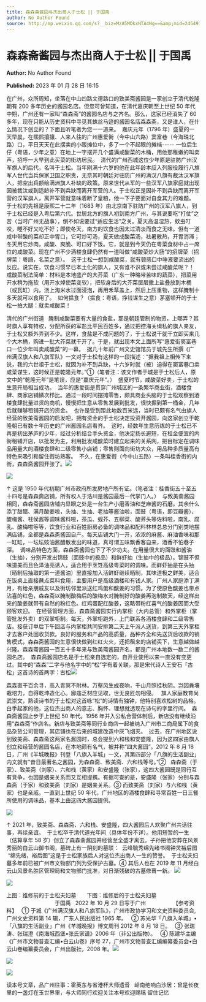 ```yaml
---
title: 森森斋酱园与杰出商人于士松 || 于国禹
author: No Author Found
source: http://mp.weixin.qq.com/s?__biz=MzA5MDkxNTA4Ng==&amp;mid=2454913070&amp;idx=1&amp;sn=485aeed80c7473970f8e2272d593c406&amp;chksm=87a3c84fb0d44159662795e54510627a5543cd2b6ac09ed97553a16284ad7b2516a0ab2c7103&poc_token=HJ_Do2ejHyO-wNZGG8Q1S8FdPgy1YBBEob-nUEme
---
```


# 森森斋酱园与杰出商人于士松 || 于国禹

**Author:** No Author Found

**Published:** 2023 年 01 月 28 日 16:15

在广州，众所周知，坐落在中山四路文德路口的致美斋酱园是一家创立于清代乾隆朝有 200 多年历史的酱园名店。但您可曾知道，在清代嘉庆朝至上世纪 50 年代中期，广州还有一家叫“森森斋”的酱园名店与之齐名。那么，这家已经消失了 60 多年，现在只能从历史资料中寻觅其蛛丝马迹的酱园名店森森斋，又是谁人，在什么情况下创立的？下面且听笔者为您一一道来。  嘉庆元年（1796 年）盛夏的一天早晨，在熙熙攘攘、人来人往的广州惠爱街（今中山六路）窦富巷（今海珠北路）口，平日天天在此摆卖的小贩摊位中，多了一个不起眼的摊档----- 一位后生仔（粤语，少年之意）在地上一字摆开几个盛满咸酸菜的木桶，用他那稚嫩的叫卖声，招呼一大早到此买菜的街坊居民。  清代的广州西城这位少年原是驻防广州汉军旗人的后代，名叫于士松。当年刚满十六岁的他在此年龄本应入列服役履行八旗军人世代当兵保家卫国之职责，无奈其时朝廷对驻防广州的满汉八旗有裁汰汉军旗人，把空出兵额给满洲旗人补缺的政策。原来世代从军的一些汉军八旗家庭就出现因被裁汰或到适龄补不到兵缺而离开军营的人。于士松正是因补不到兵缺而离开军营的汉军旗人，离开军营就意味着断了皇粮，他一下子要面对自食其力的难题。  于士松的先祖是康熙二十二年（1683 年）由北京南下驻防广州的汉军八旗人，到于士松已经是入粤后第六代。世居北方的旗人初到南方广州，与其说要吃“打仗”之苦（当时广州无战事），倒不如说要过“适应生活”之关。夏天高温湿热，蚊虫叮咬，睡不好又吃不好；即使冬天，南方的饮食也因太过清淡而食之无味。但有一道咸中带酸的菜却正中胃口，它可炒可汤，夏天做成酸菜汤，袪暑散热，开胃消滞；冬天用它炒肉，咸酸、爽脆、可口好下饭。它，就是到今天仍在粤菜食材中占一席位的咸酸菜。现在广州不少酒楼食肆仍然有一道叫做“咸酸菜炒大肠”的招牌菜（招牌菜：粵語，名菜之意）。  这于士松一想到咸酸菜，就有顿感口中唾液要流出的反应。说实在，饮食习惯早已本土化的旗人，又有谁不识或未尝过咸酸菜呢？！  咸酸菜制法简单：材料是本地盛产的大芥菜（广东一种略带苦味的蔬菜），把菜用开水稍为拖软（用开水焯使菜变软），把软身后的大芥菜层层撒上盐叠放到木桶（或瓦缸）内，浇上淘米水过面浸泡，再用禾草盖上，然后上压重物，这样腌制十多天就可以食用了。  如何揾食？（揾食：粤语，挣钱谋生之意）茅塞顿开的于士松一拍大腿：就卖咸酸菜！

清代的广州街道   腌制咸酸菜要有大量的食盐，那是朝廷管制的物资，上哪弄？其时旗人享有特权，分配所获的军盐比平民百姓多，通过把控海关缉私的旗人亲友，于士松又额外弄到不少。这样，食盐是不成问题的了，于士松说干就干立即买来几个大木桶，购进一批大芥菜就干开了。于是，就出现本文上面所写“惠爱街窦富巷口一位少年叫卖咸酸菜”的一幕。  据几十年前广州文史馆馆员于城先生所撰《广州满汉旗人和八旗军队》一文对于士松有这样的一段描述：“据我祖上相传下来说，我的六世祖于士松，就因为补不到兵缺，十六岁时就（被）迫得在窦富巷口卖咸菜谋生，这时候正是乾隆元年。”①（笔者注：该文作者于城是于士松后人，原文中的“乾隆元年”是笔误，应是“嘉庆元年”。）  盛夏时节，咸酸菜好卖，于士松的生意开局相当成功。  当年的惠爱街是贯穿广州城区的一条繁华商业街，酒楼食肆、商家店铺鳞次栉比。通过一段时间摆摊零售，颇具商业头脑的于士松观察到酒楼食肆批量进货的商机，慢慢把生意从零售发展到批发，很快掘到第一桶金，几年后就赚够租铺开店的资金。  也许是受到距此地数百米远，当时已颇有名气由旗人经营的致美斋酱园的启发吧，拥有资金的于士松决定投资开酱园，向这家创立于乾隆朝已有数十年历史的广州酱园名店看齐。  这时，经数年生意历练的于士松已不再是初出茅庐的少年，经过分析结合手头资金，他决定扬长避短，在租金便宜的内街租铺开店，以批发为主，利用批发咸酸菜时建立起来的关系网，把目标定在调味品用量大的酒楼食肆和二级零售小店铺；零售则面向街坊大众，用品种多质量高有特色来吸引和留住街坊熟客。  不久，在惠爱街（今中山五路）一条叫桂香街的内街，森森斋酱园开张了。![](https://mmbiz.qpic.cn/mmbiz_jpg/PJWG74pLsMa5S35arIjG9QkFe1wNicRibz5sxrF78PNvDKUGURvzAfasId5P3x7bzcib0nKKW6Bwe6JKH5I1pPapw/640)

![](https://mmbiz.qpic.cn/mmbiz_jpg/PJWG74pLsMa5S35arIjG9QkFe1wNicRibzJVamS5icciatw77h6WHyVIWjlibRU9nkVNgLzHqoiaMjxx5GyjFzbJrBwQ/640)

↑ 这是 1950 年代初期广州市政府所发房地产所有证。（笔者注：桂香街五十至五十四号是森森斋店铺，所有权人于浩川是酱园最后一代掌门人。）  与致美斋酱园相同，森森斋酱园店铺内显眼之处是一台生产小磨香油和芝麻酱的石磨。其余什么添丁甜醋、满月酸姜啦，头抽、生抽、老抽等酱油啦，面豉（粤语，即豆瓣酱）、酸梅酱、柱侯酱等调味酱料啦，茶瓜、蚬芥、五柳菜、酸荞头等佐料啦，南乳、腐乳、酸梅啦等等，饮食行业和百姓厨房必备的调味品和配料林林总总分门别类地摆满店铺，全都是森森斋酱园自产。每天店铺大门一开，浓浓的麻酱、麻油香味和那一缸缸，一坛坛豉油酱醋散发出的味道，真可谓五味飘香客自来，酒香不怕巷子深。  调味品特色方面，森森斋酱园也下了不少功夫。在用量很大的面豉和酱油（生抽），分别开发出锦豉（面豉中的极品）和鲜虾抽（生抽中的极品）。锦豉不但味道美而且色泽油亮诱人，适合用于烹饪高级粤菜时的调味。而鲜虾抽是在头抽（晒制后抽取的第一道酱油）里直接加入活鲜虾继续晒制，其味道极之鲜美，适合在饭桌上直接蘸点菜料食用，主要用户是高级酒楼和有钱人家。广州人家庭添丁满月，有给亲朋戚友以及街坊邻里派送红鸡蛋和酸姜的习惯。为了使原色酸姜也带点沾喜的红色，森森斋以腌制酸梅后的酸梅水对腌制好的酸姜再泡制数天，经这样出来的酸姜就带有自然的粉红色。红鸡蛋配红酸姜，这略带粉红喜气的酸姜因而大受顾客欢迎。  在经营管理方面，森森斋酱园实行内掌柜（大内总管）和外掌柜（掌管批发外卖）的双掌柜制。每天，外掌柜跑外，上门联系各酒楼食肆和二级零售店。接获订单后下午回店与内掌柜共同安排第二天上午派人送货，到第三天外掌柜才去客户处回收货款。良好的服务和产品的高质量，品种齐全和先送货后收款的销售模式，森森斋酱园的生意很快做到红红火火，还把租来的店铺买下，生意越做越兴隆。森森斋酱园一百五十多年来与致美斋酱园齐名，都是广州本地数一数二的酱园名店。  森森斋酱园店名是于士松亲自选定的，自开业使用以来一直没有变更过。其中的“森森”二字与他名字中的“松”字有着关联，那是宋代诗人王安石「古松」这首诗的首两字：古松![](https://mmbiz.qpic.cn/mmbiz_jpg/PJWG74pLsMa5S35arIjG9QkFe1wNicRibzXfzHT4icbqdpYvJtKCYian5zDl2anJzQx3ckxwTQ320I7BL2pKZSTHBQ/640)

森森直干百余寻，高入青冥不附林。万壑风生成夜响，千山月照挂秋阴。岂因粪壤栽培力，自得乾坤造化心。廊庙乏材应见取，世无良匠勿相侵。   旗人家庭教育尚武崇文，熟读诗书的于士松对这首咏“松”的诗情有独钟，他特别喜欢松树的品格。白手起家的他，这位杰出商人的意志、胸怀、理想就透现在诗句的字里行间。  森森斋酱园止步于上世纪 50 年代。1956 年并入公私合营体制后，新店没有继续沿用“森森斋”作店名。新店与致美斋等同行业商店一起被纳入广州市二商局属下的食品杂货公司管理，其店铺也在后来的城建改造中灰飞烟灭。  过去，在广州地区说到致美斋、森森斋这两家名酱园时，总会提到六和栈和安盛隆，因为这四家由旗人创立和经营的酱园名店，在本地颇有名气，被并称“四大酱园”。2012 年 8 月 18 日，广州《羊城晚报》刊登「八旗入羊城」一文，其第四部分「八旗的生活副业」内文就有“昔日最著名之酱园，为森森斋、致美斋、六和栈等号。”②   森森斋（于家）、致美斋（刘家）、六和栈（黄家）和安盛隆（张家），这四大酱园既是同行互有竞争，也因是姻亲关系而又互相提携。有据可查的是，安盛隆（张家）分别与森森斋（于家）和致美斋（刘家）是姻亲关系。③ 而致美斋（刘家）与六和栈（黄家）也是亲戚。一直到上世纪 50 年代，广州地区的酒楼食肆和寻常百姓一日三餐所使用的调味品，基本上由这四大酱园提供。

![](https://mmbiz.qpic.cn/mmbiz_png/Ljib4So7yuWgIM7ul7KPyPelicJfZG8cwP6Vs3jDicKora5ppfpHOjYBnkVCs7icRI8GjVLR9RTlGiciaC0oCsZOKFEQ/640?wx_fmt=png)

↑ 2021 年，致美斋、森森斋、六和栈、安盛隆，四大酱园后人欢聚广州共话往事，再续亲谊。  于士松卒于清代道光年间（具体年份不详）。他用短暂的一生（估算享年 58 岁）创立了森森斋酱园并经营至全盛才离去。子孙把他安葬在风景秀丽的白云山御书阁，墓碑上有一阴刻的墓联：  云峰毓秀绵先绪书阁钟灵裕后图  “绵先绪，裕后图”这是于士松家族后人对这位杰出商人一生的赞誉。  于士松夫妇墓多年前已被广州市文物部门列为受保护古墓。④ 其后人也在 2019 年 11 月经白云山风景名胜区管理局和文物部门批准，对日渐残破的古墓修葺一新。 ![](https://mmbiz.qpic.cn/mmbiz_png/bL2iaicTYdZn4L4U7u0K9DUSQPSTApT9Y7AIK3z6QzCclb30Hpc3PK56VK9xdIxxd2y79fE5D0jl8ErzhuXfWAww/640?wx_fmt=png)

![](https://mmbiz.qpic.cn/mmbiz_png/Ljib4So7yuWgkPsqicRMZgAp34sffkVUyl58r7d3IMLDce7OMpgbSU5mpMgtSXiaM5sqfWO7eye1cZFEJ3pQt9sBQ/640?wx_fmt=png)

上图：维修前的于士松夫妇墓       下图：维修后的于士松夫妇墓                                 于国禹   2022 年 10 月 29 日写于广州                  【参考资料】   ① 于城《广州满汉旗人和八旗军队》，广州市政协学习和文史资料委员会,广州文史资料第 14 辑，广东人民出版社 1965 年。   ② 苏光华「八旗入羊城」•「八旗的生活副业」广州《羊城晚报》博文周刊 2012 年 8 月 18 日。   ③ 张瑞涛、张瑞澄《南海城西堡•张氏家谱》2006 年（非公出版物）。   ④ 陈建华主编《广州市文物普查汇编•白云山卷》序号 27，广州市文物普查汇编编纂委员会•白云山卷编纂委员会，广州出版社，2008 年。![](https://mmbiz.qpic.cn/mmbiz_jpg/PJWG74pLsMa5S35arIjG9QkFe1wNicRibzyicfOoJntzzP7AHSILAnor3XvpSIUqRHUBym9vyNXR8ibd2JJfm7GJVw/640)

![](https://mmbiz.qpic.cn/mmbiz_jpg/PJWG74pLsMa5S35arIjG9QkFe1wNicRibzHMMicjgSUtQxT1n5jbdRTRZiaHd0IiaS2q0Lg9hNFibvBCdticsWbMXxicbg/640)

![](https://mmbiz.qpic.cn/mmbiz_jpg/PJWG74pLsMa5S35arIjG9QkFe1wNicRibziaUsLicdK36iaCWbHtpEGxsyKsRRu7GTGFM7F7Xc1BVAKcD5l1Qibf1jNg/640)

读本号文章，品广州往事：霍英东与省港杯大师遗音   岭南绝响白沙居：曾是长夜里的一盏灯在玉世界里，与大师同行欢迎关注本号欢迎赐稿 留住记忆

